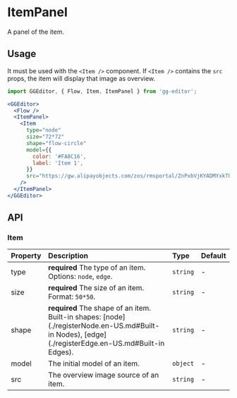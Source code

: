 # ItemPanel

A panel of the item.

## Usage

It must be used with the `<Item />` component. If `<Item />` contains the `src` props, the item will display that image as overview.

```jsx
import GGEditor, { Flow, Item, ItemPanel } from 'gg-editor';

<GGEditor>
  <Flow />
  <ItemPanel>
    <Item
      type="node"
      size="72*72"
      shape="flow-circle"
      model={{
        color: '#FA8C16',
        label: 'Item 1',
      }}
      src="https://gw.alipayobjects.com/zos/rmsportal/ZnPxbVjKYADMYxkTQXRi.svg"
    />
  </ItemPanel>
</GGEditor>
```

## API

### Item

| Property | Description | Type | Default |
| :--- | :--- | :--- | :--- |
| type | **required** The type of an item. Options: `node`, `edge`. | `string` | - |
| size | **required** The size of an item. Format: `50*50`. | `string` | - |
| shape | **required** The shape of an item. Built-in shapes: [node](./registerNode.en-US.md#Built-in Nodes), [edge](./registerEdge.en-US.md#Built-in Edges). | `string` | - |
| model | The initial model of an item. | `object` | - |
| src | The overview image source of an item. | `string` | - |